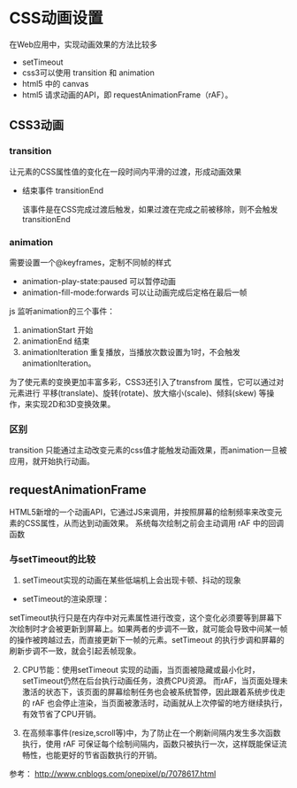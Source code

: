 # CSS动画设置
在Web应用中，实现动画效果的方法比较多

 * setTimeout
 * css3可以使用 transition 和 animation
 * html5 中的 canvas
 * html5 请求动画的API，即 requestAnimationFrame（rAF）。

## CSS3动画
### transition
让元素的CSS属性值的变化在一段时间内平滑的过渡，形成动画效果

* 结束事件 transitionEnd

	该事件是在CSS完成过渡后触发，如果过渡在完成之前被移除，则不会触发transitionEnd

### animation
需要设置一个@keyframes，定制不同帧的样式

 * animation-play-state:paused 可以暂停动画
 * animation-fill-mode:forwards 可以让动画完成后定格在最后一帧

js 监听animation的三个事件：

 1. animationStart 开始
 2. animationEnd	  结束
 3. animationIteration 重复播放，当播放次数设置为1时，不会触发animationIteration。


为了使元素的变换更加丰富多彩，CSS3还引入了transfrom 属性，它可以通过对元素进行
 平移(translate)、旋转(rotate)、放大缩小(scale)、倾斜(skew) 等操作，来实现2D和3D变换效果。

### 区别
 transition 只能通过主动改变元素的css值才能触发动画效果，而animation一旦被应用，就开始执行动画。


## requestAnimationFrame
HTML5新增的一个动画API，它通过JS来调用，并按照屏幕的绘制频率来改变元素的CSS属性，从而达到动画效果。
系统每次绘制之前会主动调用 rAF 中的回调函数

### 与setTimeout的比较

1. setTimeout实现的动画在某些低端机上会出现卡顿、抖动的现象
 * setTimeout的渲染原理：

  setTimeout执行只是在内存中对元素属性进行改变，这个变化必须要等到屏幕下次绘制时才会被更新到屏幕上。如果两者的步调不一致，就可能会导致中间某一帧的操作被跨越过去，而直接更新下一帧的元素。setTimeout 的执行步调和屏幕的刷新步调不一致，就会引起丢帧现象。

2. CPU节能：使用setTimeout 实现的动画，当页面被隐藏或最小化时，setTimeout仍然在后台执行动画任务，浪费CPU资源。
而rAF，当页面处理未激活的状态下，该页面的屏幕绘制任务也会被系统暂停，因此跟着系统步伐走的 rAF 也会停止渲染，当页面被激活时，动画就从上次停留的地方继续执行，有效节省了CPU开销。

3. 在高频率事件(resize,scroll等)中，为了防止在一个刷新间隔内发生多次函数执行，使用 rAF 可保证每个绘制间隔内，函数只被执行一次，这样既能保证流畅性，也能更好的节省函数执行的开销。

 参考：
 http://www.cnblogs.com/onepixel/p/7078617.html